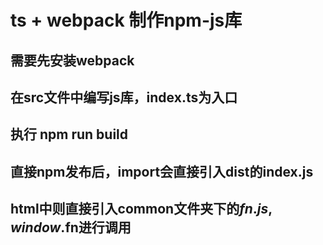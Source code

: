 # ts + webpack 制作npm-js库

## 需要先安装webpack

## 在src文件中编写js库，index.ts为入口

## 执行 npm run build

## 直接npm发布后，import会直接引入dist的index.js

## html中则直接引入common文件夹下的$fn.js,window.$fn进行调用
